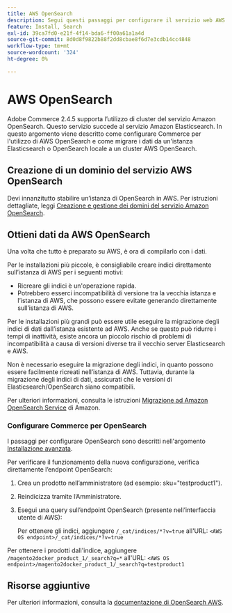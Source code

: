 ```yaml
---
title: AWS OpenSearch
description: Segui questi passaggi per configurare il servizio web AWS OpenSearch per le installazioni locali di Adobe Commerce.
feature: Install, Search
exl-id: 39ca7fd0-e21f-4f14-bda6-ff00a61a1a4d
source-git-commit: 8d0d8f9822b88f2dd8cbae8f6d7e3cdb14cc4848
workflow-type: tm+mt
source-wordcount: '324'
ht-degree: 0%

---
```


# AWS OpenSearch

Adobe Commerce 2.4.5 supporta l’utilizzo di cluster del servizio Amazon OpenSearch. Questo servizio succede al servizio Amazon Elasticsearch. In questo argomento viene descritto come configurare Commerce per l&#39;utilizzo di AWS OpenSearch e come migrare i dati da un&#39;istanza Elasticsearch o OpenSearch locale a un cluster AWS OpenSearch.

## Creazione di un dominio del servizio AWS OpenSearch

Devi innanzitutto stabilire un’istanza di OpenSearch in AWS.
Per istruzioni dettagliate, leggi [Creazione e gestione dei domini del servizio Amazon OpenSearch](https://docs.aws.amazon.com/opensearch-service/latest/developerguide/createupdatedomains.html).

## Ottieni dati da AWS OpenSearch

Una volta che tutto è preparato su AWS, è ora di compilarlo con i dati.

Per le installazioni più piccole, è consigliabile creare indici direttamente sull’istanza di AWS per i seguenti motivi:

* Ricreare gli indici è un&#39;operazione rapida.
* Potrebbero esserci incompatibilità di versione tra la vecchia istanza e l’istanza di AWS, che possono essere evitate generando direttamente sull’istanza di AWS.

Per le installazioni più grandi può essere utile eseguire la migrazione degli indici di dati dall’istanza esistente ad AWS. Anche se questo può ridurre i tempi di inattività, esiste ancora un piccolo rischio di problemi di incompatibilità a causa di versioni diverse tra il vecchio server Elasticsearch e AWS.

Non è necessario eseguire la migrazione degli indici, in quanto possono essere facilmente ricreati nell’istanza di AWS.
Tuttavia, durante la migrazione degli indici di dati, assicurati che le versioni di Elasticsearch/OpenSearch siano compatibili.

Per ulteriori informazioni, consulta le istruzioni [Migrazione ad Amazon OpenSearch Service](https://docs.aws.amazon.com/opensearch-service/latest/developerguide/migration.html) di Amazon.

### Configurare Commerce per OpenSearch

I passaggi per configurare OpenSearch sono descritti nell&#39;argomento [Installazione avanzata](../../advanced.md).

Per verificare il funzionamento della nuova configurazione, verifica direttamente l’endpoint OpenSearch:

1. Crea un prodotto nell’amministratore (ad esempio: sku=&quot;testproduct1&quot;).
1. Reindicizza tramite l’Amministratore.
1. Esegui una query sull’endpoint OpenSearch (presente nell’interfaccia utente di AWS):

   Per ottenere gli indici, aggiungere `/_cat/indices/*?v=true` all&#39;URL:
   `<AWS OS endpoint>/_cat/indices/*?v=true`

Per ottenere i prodotti dall&#39;indice, aggiungere `/magento2docker_product_1/_search?q=*` all&#39;URL:
`<AWS OS endpoint>/magento2docker_product_1/_search?q=testproduct1`

## Risorse aggiuntive

Per ulteriori informazioni, consulta la [documentazione di OpenSearch AWS](https://docs.aws.amazon.com/opensearch-service/index.html).
